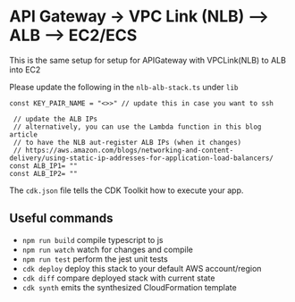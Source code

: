 # API Gateway -> VPC Link (NLB) --> ALB --> EC2/ECS

This is the same setup for setup for APIGateway with VPCLink(NLB) to ALB into EC2

Please update the following in the `nlb-alb-stack.ts` under `lib`

```
const KEY_PAIR_NAME = "<>>" // update this in case you want to ssh

 // update the ALB IPs
 // alternatively, you can use the Lambda function in this blog article
 // to have the NLB aut-register ALB IPs (when it changes)
 // https://aws.amazon.com/blogs/networking-and-content-delivery/using-static-ip-addresses-for-application-load-balancers/
const ALB_IP1= "" 
const ALB_IP2= ""

```

The `cdk.json` file tells the CDK Toolkit how to execute your app.

## Useful commands

 * `npm run build`   compile typescript to js
 * `npm run watch`   watch for changes and compile
 * `npm run test`    perform the jest unit tests
 * `cdk deploy`      deploy this stack to your default AWS account/region
 * `cdk diff`        compare deployed stack with current state
 * `cdk synth`       emits the synthesized CloudFormation template
